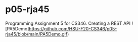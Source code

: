 # p05-rja45
Programming Assignment 5 for CS346. Creating a REST API
![PA5Demo]https://github.com/HSU-F20-CS346/p05-rja45/blob/main/PA5Demo.gif)

